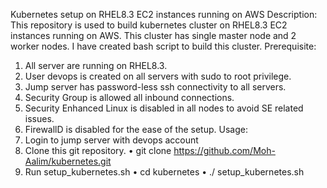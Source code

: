 Kubernetes setup on RHEL8.3 EC2 instances running on AWS
Description: 
This repository is used to build kubernetes cluster on RHEL8.3 EC2 instances running on AWS. This cluster has single master node and 2 worker nodes. I have created bash script to build this cluster.
Prerequisite:
1.	All server are running on RHEL8.3.
2.	User devops is created on all servers with sudo to root privilege.
3.	Jump server has password-less ssh connectivity to all servers.
4.	Security Group is allowed all inbound connections.
5.	Security Enhanced Linux is disabled in all nodes to avoid SE related issues.
6.	FirewallD is disabled for the ease of the setup.
Usage:
1.	Login to jump server with devops account
2.	Clone this git repository.
•	git clone https://github.com/Moh-Aalim/kubernetes.git
3.	Run setup_kubernetes.sh
•	cd kubernetes
•	./ setup_kubernetes.sh
